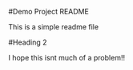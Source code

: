 #Demo Project README

This is a simple readme file

#Heading 2

I hope this isnt much of a problem!!






